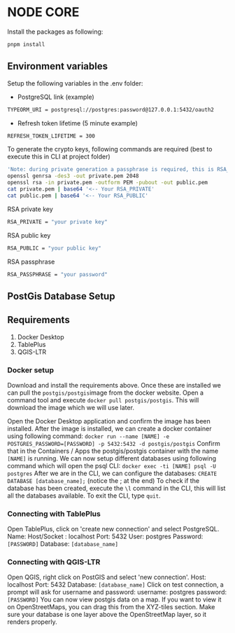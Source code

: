 # NODE CORE

Install the packages as following:
```bash
pnpm install
```

## Environment variables
Setup the following variables in the .env folder:
* PostgreSQL link (example)
```bash
TYPEORM_URI = postgresql://postgres:password@127.0.0.1:5432/oauth2
```
* Refresh token lifetime (5 minute example)
```bash
REFRESH_TOKEN_LIFETIME = 300
```
To generate the crypto keys, following commands are required (best to execute this in CLI at project folder)

```bash
'Note: during private generation a passphrase is required, this is RSA_PASSPHRASE'
openssl genrsa -des3 -out private.pem 2048
openssl rsa -in private.pem -outform PEM -pubout -out public.pem
cat private.pem | base64 '<-- Your RSA_PRIVATE'
cat public.pem | base64 '<-- Your RSA_PUBLIC'
```

RSA private key
```bash
RSA_PRIVATE = "your private key"
```
RSA public key
```bash
RSA_PUBLIC = "your public key"
```
RSA passphrase
```bash
RSA_PASSPHRASE = "your password"
```

## PostGis Database Setup
## Requirements
1. Docker Desktop
2. TablePlus
3. QGIS-LTR
### Docker setup
Download and install the requirements above. Once these are installed we can pull the `postgis/postgis`image from the docker website. Open a command tool and execute `docker pull postgis/postgis`. This will download the image which we will use later.

Open the Docker Desktop application and confirm the image has been installed. After the image is installed, we can create a docker container using following command:
`docker run --name [NAME] -e POSTGRES_PASSWORD=[PASSWORD] -p 5432:5432 -d postgis/postgis`
Confirm that in the Containers / Apps the postgis/postgis container with the name `[NAME]` is running. We can now setup different databases using following command which will open the psql CLI:
`docker exec -ti [NAME] psql -U postgres`
After we are in the CLI, we can configure the databases:
`CREATE DATABASE [database_name];` (notice the ; at the end)
To check if the database has been created, execute the `\l` command in the CLI, this will list all the databases available. To exit the CLI, type `quit`.

### Connecting with TablePlus
Open TablePlus, click on 'create new connection' and select PostgreSQL.
Name: <any>
Host/Socket : localhost
Port: 5432
User: postgres
Password: `[PASSWORD]`
Database: `[database_name]`

### Connecting with QGIS-LTR
Open QGIS, right click on PostGIS and select 'new connection'.
Host: localhost
Port: 5432
Database: `[database_name]`
Click on test connection, a prompt will ask for username and password:
username: postgres
password: `[PASSWORD]`
You can now view postgis data on a map. If you want to view it on OpenStreetMaps, you can drag this from the XYZ-tiles section. Make sure your database is one layer above the OpenStreetMap layer, so it renders properly.
